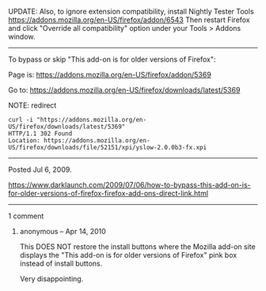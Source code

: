 UPDATE: Also, to ignore extension compatibility, install Nightly Tester Tools https://addons.mozilla.org/en-US/firefox/addon/6543
Then restart Firefox and click "Override all compatibility" option under your Tools &gt; Addons window.

---

To bypass or skip "This add-on is for older versions of Firefox":

Page is:
https://addons.mozilla.org/en-US/firefox/addon/5369

Go to:
https://addons.mozilla.org/en-US/firefox/downloads/latest/5369

NOTE: redirect
```
curl -i "https://addons.mozilla.org/en-US/firefox/downloads/latest/5369"
HTTP/1.1 302 Found
Location: https://addons.mozilla.org/en-US/firefox/downloads/file/52151/xpi/yslow-2.0.0b3-fx.xpi
```

---

Posted Jul 6, 2009.

https://www.darklaunch.com/2009/07/06/how-to-bypass-this-add-on-is-for-older-versions-of-firefox-firefox-add-ons-direct-link.html

---

1 comment

<ol>
    <li>
        <div>
            anonymous &ndash; Apr 14, 2010
            <div>
                <p>This DOES NOT restore the install buttons where the Mozilla add-on site displays the "This add-on is for older versions of Firefox" pink box instead of install buttons.</p><p></p><p>Very disappointing.</p>
            </div>
        </div>
    </li>
</ol>
